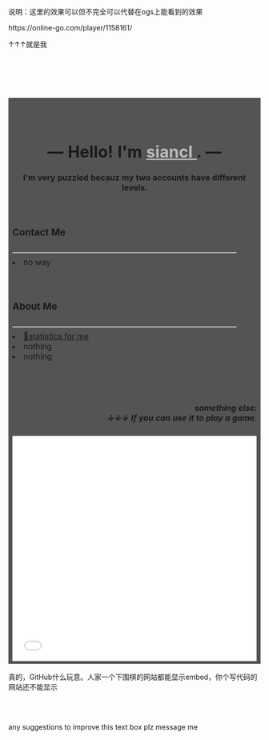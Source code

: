 <p>说明：这里的效果可以但不完全可以代替在ogs上能看到的效果</p>
<p>https://online-go.com/player/1158161/</p>
<p>↑↑↑就是我</p>
<br><br><br><br>

<table bgcolor="#545454" width="100%">
    <tbody>
        <tr>
            <td>
                <br>
                <br>
                <div align="center">
                    <h1>—  Hello! I'm <u><a href="https://online-go.com/player/1158161/" style="color:#bbb">siancl </a></u>. —</h1>
                    <h4>I'm very puzzled becauz my two accounts have different levels.</h4>
                </div>
                <br>
                <h3>Contact Me</h3>
                <div style="color:white">————————————————————————————</div>
                <li>no way</li>
                <br>
                <br>
                <h3>About Me</h3>
                <div style="color:white">————————————————————————————</div>
                <li><a href="https://avavt.github.io/gotstats/#/user/siancl">🔗statistics for me </a></li>
                <li>nothing</li>
                <li>nothing</li>
                <br>
                <br>
                <br>
                <h5>
                    <div align="right">
                        something else:</br>↓↓↓ If you can use it to play a game. 
                    </div>
                </h5>
                <embed src="/play" width="100%" height=450>
            </td>
        </tr>
    </tbody>
</table>

<p>真的，GitHub什么玩意。人家一个下围棋的网站都能显示embed，你个写代码的网站还不能显示</p>
<br>
<br>
<p>any suggestions to improve this text box plz message me</p>
